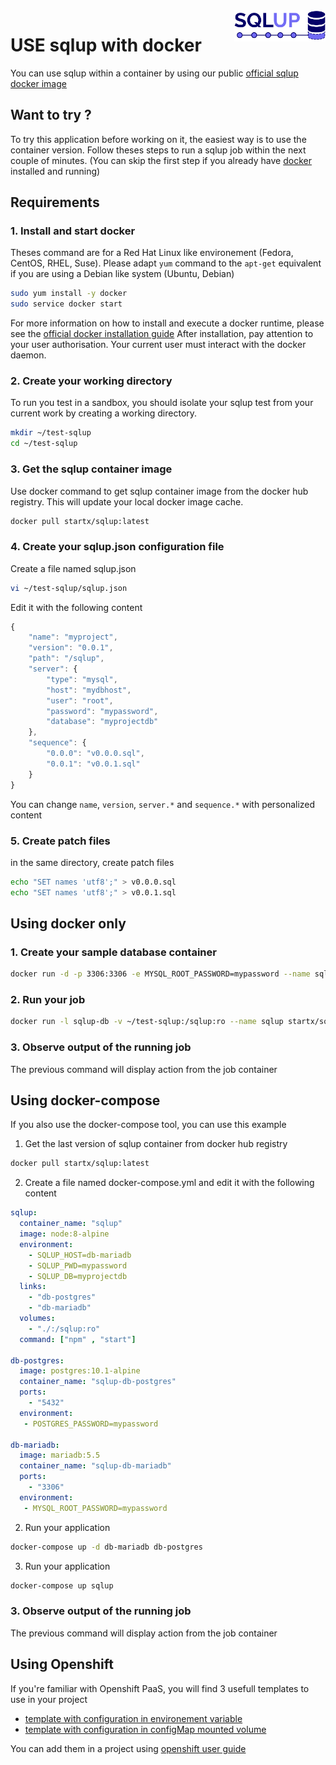<img align="right" height="50" src="https://raw.githubusercontent.com/startxfr/sqlup/master/docs/assets/logo.svg?sanitize=true">

# USE sqlup with docker

You can use sqlup within a container by using our public [official sqlup docker image](https://hub.docker.com/r/startx/sqlup/)

## Want to try ?

To try this application before working on it, the easiest way 
is to use the container version. Follow theses steps to run
a sqlup job within the next couple of minutes. 
(You can skip the first step if you already have [docker](https://www.docker.com)
installed and running)

## Requirements

### 1. Install and start docker

Theses command are for a Red Hat Linux like
environement (Fedora, CentOS, RHEL, Suse). Please adapt `yum` command to the 
```apt-get``` equivalent if you are using a Debian like system (Ubuntu, Debian)

```bash
sudo yum install -y docker
sudo service docker start
```
For more information on how to install and execute a docker runtime, please see
the [official docker installation guide](https://docs.docker.com/engine/installation/)
After installation, pay attention to your user authorisation. Your current user
must interact with the docker daemon.

### 2. Create your working directory

To run you test in a sandbox, you should isolate your sqlup test from 
your current work by creating a working directory.
```bash
mkdir ~/test-sqlup
cd ~/test-sqlup
```

### 3. Get the sqlup container image

Use docker command to get sqlup container image from the docker hub registry. 
This will update your local docker image cache.

```bash
docker pull startx/sqlup:latest
```

### 4. Create your sqlup.json configuration file

Create a file named sqlup.json

```bash
vi ~/test-sqlup/sqlup.json
```

Edit it with the following content

```javascript
{
    "name": "myproject",
    "version": "0.0.1",
    "path": "/sqlup",
    "server": {
        "type": "mysql",
        "host": "mydbhost",
        "user": "root",
        "password": "mypassword",
        "database": "myprojectdb"
    },
    "sequence": {
        "0.0.0": "v0.0.0.sql",
        "0.0.1": "v0.0.1.sql"
    }
}
```
You can change `name`, `version`, `server.*` and `sequence.*` with personalized content

### 5. Create patch files

in the same directory, create patch files 

```bash
echo "SET names 'utf8';" > v0.0.0.sql
echo "SET names 'utf8';" > v0.0.1.sql
```

## Using docker only

### 1. Create your sample database container

```bash
docker run -d -p 3306:3306 -e MYSQL_ROOT_PASSWORD=mypassword --name sqlup-db mariadb:5.5
```

### 2. Run your job

```bash
docker run -l sqlup-db -v ~/test-sqlup:/sqlup:ro --name sqlup startx/sqlup:latest
```

### 3. Observe output of the running job

The previous command will display action from the job container


## Using docker-compose

If you also use the docker-compose tool, you can use this example

1. Get the last version of sqlup container from docker hub registry
```bash
docker pull startx/sqlup:latest
```

2. Create a file named docker-compose.yml and edit it with the following content
```yml
sqlup:
  container_name: "sqlup"
  image: node:8-alpine
  environment:
    - SQLUP_HOST=db-mariadb
    - SQLUP_PWD=mypassword
    - SQLUP_DB=myprojectdb
  links:
    - "db-postgres"
    - "db-mariadb"
  volumes:
    - "./:/sqlup:ro"
  command: ["npm" , "start"]

db-postgres:
  image: postgres:10.1-alpine
  container_name: "sqlup-db-postgres"
  ports:
    - "5432"
  environment:
   - POSTGRES_PASSWORD=mypassword

db-mariadb:
  image: mariadb:5.5
  container_name: "sqlup-db-mariadb"
  ports:
    - "3306"
  environment:
   - MYSQL_ROOT_PASSWORD=mypassword
```

2. Run your application
```bash
docker-compose up -d db-mariadb db-postgres
```

3. Run your application
```bash
docker-compose up sqlup
```

### 3. Observe output of the running job

The previous command will display action from the job container

## Using Openshift

If you're familiar with Openshift PaaS, you will find 3 usefull templates to use in
your project
- [template with configuration in environement variable](./openshift-template-env.yml)
- [template with configuration in configMap mounted volume](./openshift-template-configMap.yml)

You can add them in a project using [openshift user guide](https://docs.openshift.org/latest/dev_guide/templates.html#uploading-a-template)